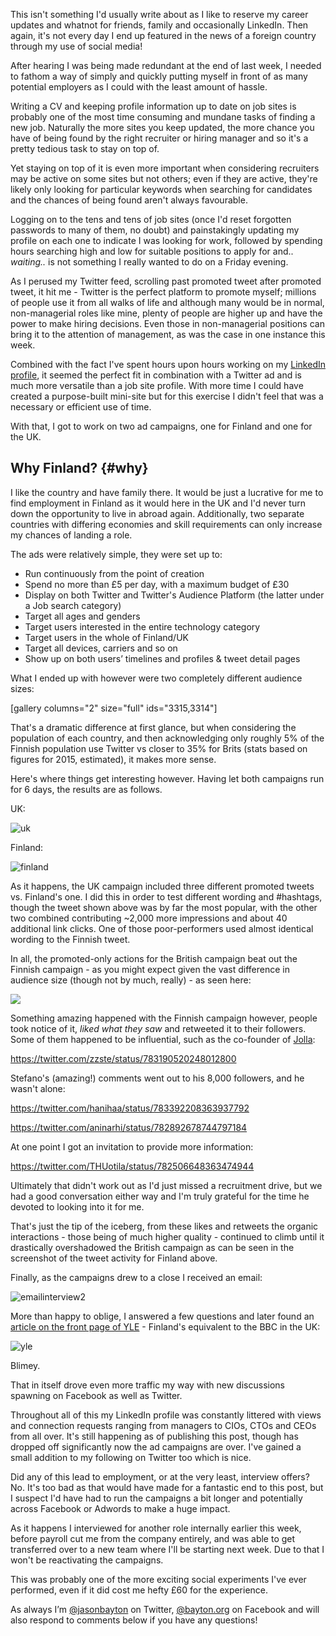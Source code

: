 <!---
title: "How a promoted tweet landed me on Finnish national news"
date: "2016-10-08"
categories:
  - "social-media"
tags:
  - "ads"
  - "jobsearch"
  - "linkedin"
  - "promotion"
  - "social"
  - "twitter"
--->

This isn't something I'd usually write about as I like to reserve my career updates and whatnot for friends, family and occasionally LinkedIn. Then again, it's not every day I end up featured in the news of a foreign country through my use of social media!

After hearing I was being made redundant at the end of last week, I needed to fathom a way of simply and quickly putting myself in front of as many potential employers as I could with the least amount of hassle.

Writing a CV and keeping profile information up to date on job sites is probably one of the most time consuming and mundane tasks of finding a new job. Naturally the more sites you keep updated, the more chance you have of being found by the right recruiter or hiring manager and so it's a pretty tedious task to stay on top of.

Yet staying on top of it is even more important when considering recruiters may be active on some sites but not others; even if they are active, they're likely only looking for particular keywords when searching for candidates and the chances of being found aren't always favourable.

Logging on to the tens and tens of job sites (once I'd reset forgotten passwords to many of them, no doubt) and painstakingly updating my profile on each one to indicate I was looking for work, followed by spending hours searching high and low for suitable positions to apply for and.. _waiting.._ is not something I really wanted to do on a Friday evening.

As I perused my Twitter feed, scrolling past promoted tweet after promoted tweet, it hit me - Twitter is the perfect platform to promote myself; millions of people use it from all walks of life and although many would be in normal, non-managerial roles like mine, plenty of people are higher up and have the power to make hiring decisions. Even those in non-managerial positions can bring it to the attention of management, as was the case in one instance this week.

Combined with the fact I've spent hours upon hours working on my [LinkedIn profile](https://linkedin.com/in/jasonbayton), it seemed the perfect fit in combination with a Twitter ad and is much more versatile than a job site profile. With more time I could have created a purpose-built mini-site but for this exercise I didn't feel that was a necessary or efficient use of time.

With that, I got to work on two ad campaigns, one for Finland and one for the UK.

## Why Finland? {#why}

I like the country and have family there. It would be just a lucrative for me to find employment in Finland as it would here in the UK and I'd never turn down the opportunity to live in abroad again. Additionally, two separate countries with differing economies and skill requirements can only increase my chances of landing a role.

The ads were relatively simple, they were set up to:

- Run continuously from the point of creation
- Spend no more than £5 per day, with a maximum budget of £30
- Display on both Twitter and Twitter's Audience Platform (the latter under a Job search category)
- Target all ages and genders
- Target users interested in the entire technology category
- Target users in the whole of Finland/UK
- Target all devices, carriers and so on
- Show up on both users’ timelines and profiles & tweet detail pages

What I ended up with however were two completely different audience sizes:

\[gallery columns="2" size="full" ids="3315,3314"\]

That's a dramatic difference at first glance, but when considering the population of each country, and then acknowledging only roughly 5% of the Finnish population use Twitter vs closer to 35% for Brits (stats based on figures for 2015, estimated), it makes more sense.

Here's where things get interesting however. Having let both campaigns run for 6 days, the results are as follows.

UK:

![uk](/wp-content/uploads/2016/10/uk.png)

Finland:

![finland](/wp-content/uploads/2016/10/finland.png)

As it happens, the UK campaign included three different promoted tweets vs. Finland's one. I did this in order to test different wording and #hashtags, though the tweet shown above was by far the most popular, with the other two combined contributing ~2,000 more impressions and about 40 additional link clicks. One of those poor-performers used almost identical wording to the Finnish tweet.

In all, the promoted-only actions for the British campaign beat out the Finnish campaign - as you might expect given the vast difference in audience size (though not by much, really) - as seen here:

![](/wp-content/uploads/2016/10/Ads-Manager-1-beta--1140x297.png)

Something amazing happened with the Finnish campaign however, people took notice of it, _liked what they saw_ and retweeted it to their followers. Some of them happened to be influential, such as the co-founder of [Jolla](https://jolla.com/):

https://twitter.com/zzste/status/783190520248012800

Stefano's (amazing!) comments went out to his 8,000 followers, and he wasn't alone:

https://twitter.com/hanihaa/status/783392208363937792

https://twitter.com/aninarhi/status/782892678744797184

At one point I got an invitation to provide more information:

https://twitter.com/THUotila/status/782506648363474944

Ultimately that didn't work out as I'd just missed a recruitment drive, but we had a good conversation either way and I'm truly grateful for the time he devoted to looking into it for me.

That's just the tip of the iceberg, from these likes and retweets the organic interactions - those being of much higher quality - continued to climb until it drastically overshadowed the British campaign as can be seen in the screenshot of the tweet activity for Finland above.

Finally, as the campaigns drew to a close I received an email:

![emailinterview2](/wp-content/uploads/2016/10/emailinterview2.png)

More than happy to oblige, I answered a few questions and later found an [article on the front page of YLE](http://yle.fi/uutiset/3-9206472) - Finland's equivalent to the BBC in the UK:

![yle](/wp-content/uploads/2016/10/yle-1140x598.png)

Blimey.

That in itself drove even more traffic my way with new discussions spawning on Facebook as well as Twitter.

Throughout all of this my LinkedIn profile was constantly littered with views and connection requests ranging from managers to CIOs, CTOs and CEOs from all over. It's still happening as of publishing this post, though has dropped off significantly now the ad campaigns are over. I've gained a small addition to my following on Twitter too which is nice.

Did any of this lead to employment, or at the very least, interview offers? No. It's too bad as that would have made for a fantastic end to this post, but I suspect I'd have had to run the campaigns a bit longer and potentially across Facebook or Adwords to make a huge impact.

As it happens I interviewed for another role internally earlier this week, before payroll cut me from the company entirely, and was able to get transferred over to a new team where I'll be starting next week. Due to that I won't be reactivating the campaigns.

This was probably one of the more exciting social experiments I've ever performed, even if it did cost me hefty £60 for the experience.

As always I’m [@jasonbayton](https://twitter.com/jasonbayton) on Twitter, [@bayton.org](https://facebook.com/bayton.org) on Facebook and will also respond to comments below if you have any questions!
